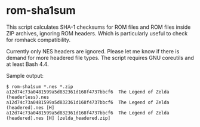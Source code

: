 # rom-sha1sum
This script calculates SHA-1 checksums for ROM files and ROM files inside ZIP archives, ignoring ROM headers. Which is particularly useful to check for romhack compatibility.

Currently only NES headers are ignored. Please let me know if there is demand for more headered file types.
The script requires GNU coreutils and at least Bash 4.4.

Sample output:

```
$ rom-sha1sum *.nes *.zip
a12d74c73a0481599a5d832361d168f4737bbcf6  The Legend of Zelda (headerless).nes
a12d74c73a0481599a5d832361d168f4737bbcf6  The Legend of Zelda (headered).nes [H]
a12d74c73a0481599a5d832361d168f4737bbcf6  The Legend of Zelda (headered).nes [H] [zelda_headered.zip]
```
